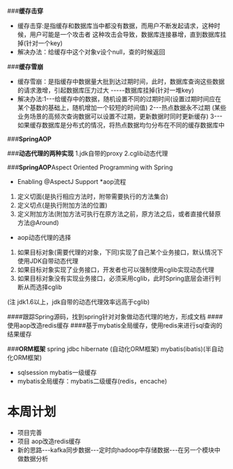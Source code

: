 ###**缓存击穿**

* 缓存击穿:是指缓存和数据库当中都没有数据，而用户不断发起请求，这种时候，用户可能是一个攻击者
这种攻击会导致，数据库连接暴增，直到数据库挂掉(针对一个key)
* 解决办法：给缓存中这个对象v设个null，查的时候返回

###**缓存雪崩**

* 缓存雪崩：是指缓存中数据量大批到达过期时间，此时，数据库查询这些数据的请求激增，引起数据库压力过大
           -----数据库挂掉(针对一堆key)
* 解决办法:1---给缓存中的数据，随机设置不同的过期时间(设置过期时间应在某个基数的基础上，随机增加一个较短的时间值)
          2---热点数据永不过期 (某些业务场景的高频次查询数据可以设置不过期，更新数据时同时更新缓存) 
          3---如果缓存数据库是分布式的情况，将热点数据均匀分布在不同的缓存数据库中
          
###**SpringAOP**          

###**动态代理的两种实现**
1.jdk自带的proxy
2.cglib动态代理

###**SpringAOP**Aspect Oriented Programming with Spring
* Enabling @AspectJ Support
*aop流程
 1. 定义切面(是执行相应方法时，附带需要执行的方法集合)
 2. 定义切点(是执行附加方法的位置)
 3. 定义附加方法(附加方法可执行在原方法之前，原方法之后，或者直接代替原方法@Around)
* aop动态代理的选择
1. 如果目标对象(需要代理的对象，下同)实现了自己某个业务接口，默认情况下使用JDK自带动态代理
2. 如果目标对象实现了业务接口，开发者也可以强制使用cglib实现动态代理
3. 如果目标对象没有实现业务接口，必须采用cglib，此时Spring底层会进行判断从而选择cglib

(注 jdk1.6以上，jdk自带的动态代理效率远高于cglib)

####跟踪Spring源码，找到spring针对对象做动态代理的地方，形成文档
####使用aop改造redis缓存
####基于mybatis全局缓存，使用redis来进行sql查询的结果缓存

###**ORM框架**
spring jdbc
hibernate (自动化ORM框架)
mybatis(ibatis)(半自动化ORM框架)


* sqlsession mybatis一级缓存
* mybatis全局缓存：mybatis二级缓存(redis，encache)


# 本周计划 
* 项目完善
* 项目 aop改造redis缓存
* 新的思路---kafka同步数据---定时向hadoop中存储数据---在另一个模块中做数据分析
